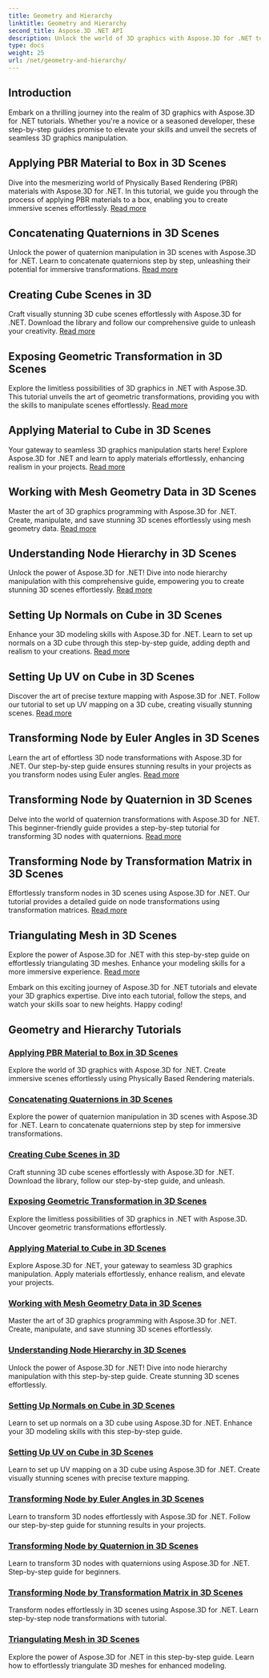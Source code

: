 ```yaml
---
title: Geometry and Hierarchy
linktitle: Geometry and Hierarchy
second_title: Aspose.3D .NET API
description: Unlock the world of 3D graphics with Aspose.3D for .NET tutorials. From applying PBR materials to geometric transformations, master every aspect effortlessly.
type: docs
weight: 25
url: /net/geometry-and-hierarchy/
---
```

## Introduction

Embark on a thrilling journey into the realm of 3D graphics with Aspose.3D for .NET tutorials. Whether you're a novice or a seasoned developer, these step-by-step guides promise to elevate your skills and unveil the secrets of seamless 3D graphics manipulation.

## Applying PBR Material to Box in 3D Scenes

Dive into the mesmerizing world of Physically Based Rendering (PBR) materials with Aspose.3D for .NET. In this tutorial, we guide you through the process of applying PBR materials to a box, enabling you to create immersive scenes effortlessly. [Read more](./apply-pbr-material-to-box/)

## Concatenating Quaternions in 3D Scenes

Unlock the power of quaternion manipulation in 3D scenes with Aspose.3D for .NET. Learn to concatenate quaternions step by step, unleashing their potential for immersive transformations. [Read more](./concatenate-quaternions/)

## Creating Cube Scenes in 3D

Craft visually stunning 3D cube scenes effortlessly with Aspose.3D for .NET. Download the library and follow our comprehensive guide to unleash your creativity. [Read more](./create-cube-scenes/)

## Exposing Geometric Transformation in 3D Scenes

Explore the limitless possibilities of 3D graphics in .NET with Aspose.3D. This tutorial unveils the art of geometric transformations, providing you with the skills to manipulate scenes effortlessly. [Read more](./expose-geometric-transformation)

## Applying Material to Cube in 3D Scenes

Your gateway to seamless 3D graphics manipulation starts here! Explore Aspose.3D for .NET and learn to apply materials effortlessly, enhancing realism in your projects. [Read more](./material-to-cube/)

## Working with Mesh Geometry Data in 3D Scenes

Master the art of 3D graphics programming with Aspose.3D for .NET. Create, manipulate, and save stunning 3D scenes effortlessly using mesh geometry data. [Read more](./mesh-geometry-data/)

## Understanding Node Hierarchy in 3D Scenes

Unlock the power of Aspose.3D for .NET! Dive into node hierarchy manipulation with this comprehensive guide, empowering you to create stunning 3D scenes effortlessly. [Read more](./node-hierarchy/)

## Setting Up Normals on Cube in 3D Scenes

Enhance your 3D modeling skills with Aspose.3D for .NET. Learn to set up normals on a 3D cube through this step-by-step guide, adding depth and realism to your creations. [Read more](./setup-normals-cube/)

## Setting Up UV on Cube in 3D Scenes

Discover the art of precise texture mapping with Aspose.3D for .NET. Follow our tutorial to set up UV mapping on a 3D cube, creating visually stunning scenes. [Read more](./setup-uv-cube/)

## Transforming Node by Euler Angles in 3D Scenes

Learn the art of effortless 3D node transformations with Aspose.3D for .NET. Our step-by-step guide ensures stunning results in your projects as you transform nodes using Euler angles. [Read more](./transformation-node-euler-angles/)

## Transforming Node by Quaternion in 3D Scenes

Delve into the world of quaternion transformations with Aspose.3D for .NET. This beginner-friendly guide provides a step-by-step tutorial for transforming 3D nodes with quaternions. [Read more](./transformation-node-quaternion/)

## Transforming Node by Transformation Matrix in 3D Scenes

Effortlessly transform nodes in 3D scenes using Aspose.3D for .NET. Our tutorial provides a detailed guide on node transformations using transformation matrices. [Read more](./transformation-node-matrix/)

## Triangulating Mesh in 3D Scenes

Explore the power of Aspose.3D for .NET with this step-by-step guide on effortlessly triangulating 3D meshes. Enhance your modeling skills for a more immersive experience. [Read more](./triangulate-mesh/)

Embark on this exciting journey of Aspose.3D for .NET tutorials and elevate your 3D graphics expertise. Dive into each tutorial, follow the steps, and watch your skills soar to new heights. Happy coding!
## Geometry and Hierarchy Tutorials
### [Applying PBR Material to Box in 3D Scenes](./apply-pbr-material-to-box/)
Explore the world of 3D graphics with Aspose.3D for .NET. Create immersive scenes effortlessly using Physically Based Rendering materials.
### [Concatenating Quaternions in 3D Scenes](./concatenate-quaternions/)
Explore the power of quaternion manipulation in 3D scenes with Aspose.3D for .NET. Learn to concatenate quaternions step by step for immersive transformations.
### [Creating Cube Scenes in 3D](./create-cube-scenes/)
Craft stunning 3D cube scenes effortlessly with Aspose.3D for .NET. Download the library, follow our step-by-step guide, and unleash.
### [Exposing Geometric Transformation in 3D Scenes](./expose-geometric-transformation/)
Explore the limitless possibilities of 3D graphics in .NET with Aspose.3D. Uncover geometric transformations effortlessly.
### [Applying Material to Cube in 3D Scenes](./material-to-cube/)
Explore Aspose.3D for .NET, your gateway to seamless 3D graphics manipulation. Apply materials effortlessly, enhance realism, and elevate your projects.
### [Working with Mesh Geometry Data in 3D Scenes](./mesh-geometry-data/)
Master the art of 3D graphics programming with Aspose.3D for .NET. Create, manipulate, and save stunning 3D scenes effortlessly.
### [Understanding Node Hierarchy in 3D Scenes](./node-hierarchy/)
Unlock the power of Aspose.3D for .NET! Dive into node hierarchy manipulation with this step-by-step guide. Create stunning 3D scenes effortlessly.
### [Setting Up Normals on Cube in 3D Scenes](./setup-normals-cube/)
Learn to set up normals on a 3D cube using Aspose.3D for .NET. Enhance your 3D modeling skills with this step-by-step guide.
### [Setting Up UV on Cube in 3D Scenes](./setup-uv-cube/)
Learn to set up UV mapping on a 3D cube using Aspose.3D for .NET. Create visually stunning scenes with precise texture mapping.
### [Transforming Node by Euler Angles in 3D Scenes](./transformation-node-euler-angles/)
Learn to transform 3D nodes effortlessly with Aspose.3D for .NET. Follow our step-by-step guide for stunning results in your projects.
### [Transforming Node by Quaternion in 3D Scenes](./transformation-node-quaternion/)
Learn to transform 3D nodes with quaternions using Aspose.3D for .NET. Step-by-step guide for beginners.
### [Transforming Node by Transformation Matrix in 3D Scenes](./transformation-node-matrix/)
Transform nodes effortlessly in 3D scenes using Aspose.3D for .NET. Learn step-by-step node transformations with tutorial.
### [Triangulating Mesh in 3D Scenes](./triangulate-mesh/)
Explore the power of Aspose.3D for .NET in this step-by-step guide. Learn how to effortlessly triangulate 3D meshes for enhanced modeling.